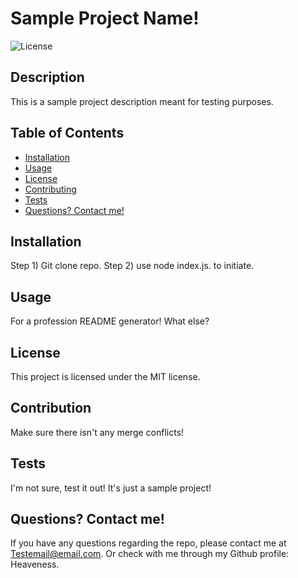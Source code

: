 
  # Sample Project Name!

  ![License](https://img.shields.io/badge/license-MIT-brightgreen.svg)

  ## Description
  This is a sample project description meant for testing purposes.
  
  ## Table of Contents
  - [Installation](#installation)
  - [Usage](#usage)
  - [License](#license)
  - [Contributing](#contribution)
  - [Tests](#tests)
  - [Questions? Contact me!](#questions)
  
  ## Installation
  Step 1) Git clone repo. Step 2) use node index.js. to initiate.
  
  ## Usage
  For a profession README generator! What else?
  
  ## License
  This project is licensed under the MIT license.
  
  ## Contribution
  Make sure there isn't any merge conflicts!
  
  ## Tests
  I'm not sure, test it out! It's just a sample project!
  
  ## Questions? Contact me!
  If you have any questions regarding the repo, please contact me at Testemail@email.com. Or check with me through my Github profile: Heaveness.
